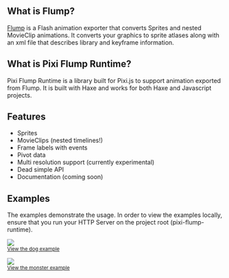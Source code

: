 ## What is Flump?

[Flump](https://github.com/tconkling/flump) is a Flash animation exporter that converts Sprites and nested MovieClip animations. It converts your graphics to sprite atlases along with an xml file that describes library and keyframe information.

## What is Pixi Flump Runtime?

Pixi Flump Runtime is a library built for Pixi.js to support animation exported from Flump. It is built with Haxe and works for both Haxe and Javascript projects.


## Features
- Sprites
- MovieClips (nested timelines!)
- Frame labels with events
- Pivot data
- Multi resolution support (currently experimental)
- Dead simple API
- Documentation (coming soon)

## Examples

The examples demonstrate the usage. In order to view the examples locally, ensure that you run your HTTP Server on the project root (pixi-flump-runtime).


<a href="https://cdn.rawgit.com/jackwlee01/pixi-flump-runtime/master/examples/js/dog/bin/index.html"><img src="http://i.imgur.com/k3mjwgR.png"></a>
<br><sub><a href="https://cdn.rawgit.com/jackwlee01/pixi-flump-runtime/master/examples/js/dog/bin/index.html">View the dog example</a></sub>

<a href="https://cdn.rawgit.com/jackwlee01/pixi-flump-runtime/master/examples/js/monster/bin/index.html"><img src="http://i.imgur.com/MAzJOL6.png"></a>
<br><sub><a href="https://cdn.rawgit.com/jackwlee01/pixi-flump-runtime/master/examples/js/monster/bin/index.html">View the monster example</a></sub>
